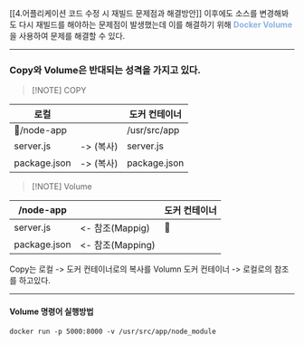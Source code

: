 
[[4.어플리케이션 코드 수정 시 재빌드 문제점과 해결방안]] 이후에도 소스를 변경해봐도 다시 재빌드를 해야하는 문제점이 발생했는데 이를 해결하기 위해 <font color="#8db3e2"> **Docker Volume**</font>  을 사용하여 문제를 해결할 수 있다.

---

### Copy와 Volume은 반대되는 성격을 가지고 있다.

> [!NOTE] COPY 
> 
> 

| 로컬           |         | 도커 컨테이너      |
| ------------ | ------- | ------------ |
| /node-app   |         | /usr/src/app |
| server.js    | -> (복사) | server.js    |
| package.json | -> (복사) | package.json |


> [!NOTE] Volume

| /node-app    |                | 도커 컨테이너 |
| ------------ | -------------- | ------- |
| server.js    | <- 참조(Mappig)  |        |
| package.json | <- 참조(Mapping) |         |


Copy는 로컬 -> 도커 컨테이너로의 복사를
Volumn 도커 컨테이너 -> 로컬로의 참조를 하고있다.

---


#### Volume 명령어 실행방법



`docker run -p 5000:8000 -v /usr/src/app/node_module`

